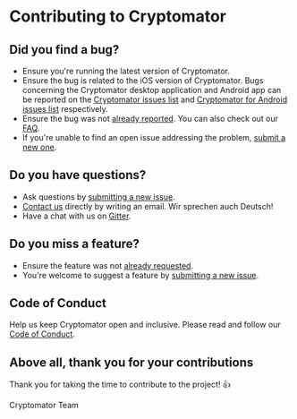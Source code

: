 # Contributing to Cryptomator

## Did you find a bug?

- Ensure you're running the latest version of Cryptomator.
- Ensure the bug is related to the iOS version of Cryptomator. Bugs concerning the Cryptomator desktop application and Android app can be reported on the [Cryptomator issues list](https://github.com/cryptomator/cryptomator/issues) and [Cryptomator for Android issues list](https://github.com/cryptomator/cryptomator-android/issues) respectively.
- Ensure the bug was not [already reported](https://github.com/cryptomator/cryptomator-ios/issues). You can also check out our [FAQ](https://cryptomator.org/faq/).
- If you're unable to find an open issue addressing the problem, [submit a new one](https://github.com/cryptomator/cryptomator-ios/issues/new).

## Do you have questions?

- Ask questions by [submitting a new issue](https://github.com/cryptomator/cryptomator-ios/issues/new).
- [Contact us](https://cryptomator.org/contact/) directly by writing an email. Wir sprechen auch Deutsch!
- Have a chat with us on [Gitter](https://gitter.im/cryptomator/cryptomator).

## Do you miss a feature?

- Ensure the feature was not [already requested](https://github.com/cryptomator/cryptomator-ios/issues).
- You're welcome to suggest a feature by [submitting a new issue](https://github.com/cryptomator/cryptomator-ios/issues/new).

## Code of Conduct

Help us keep Cryptomator open and inclusive. Please read and follow our [Code of Conduct](https://github.com/cryptomator/cryptomator-ios/blob/master/CODE_OF_CONDUCT.md).

## Above all, thank you for your contributions

Thank you for taking the time to contribute to the project! :+1:

Cryptomator Team
